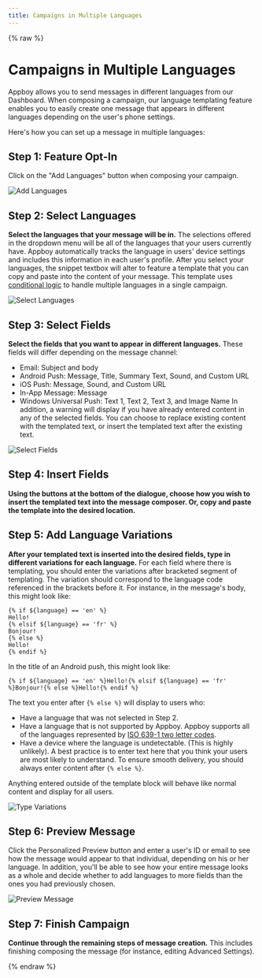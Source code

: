 ```yaml
---
title: Campaigns in Multiple Languages
---
```

{% raw %}

# Campaigns in Multiple Languages

Appboy allows you to send messages in different languages from our Dashboard. When composing a campaign, our language templating feature enables you to easily create one message that appears in different languages depending on the user's phone settings.

Here's how you can set up a message in multiple languages:

## Step 1: Feature Opt-In
Click on the "Add Languages" button when composing your campaign.

![Add Languages][1]

## Step 2: Select Languages
__Select the languages that your message will be in.__ The selections offered in the dropdown menu will be all of the languages that your users currently have. Appboy automatically tracks the language in users' device settings and includes this information in each user's profile. After you select your languages, the snippet textbox will alter to feature a template that you can copy and paste into the content of your message. This template uses [conditional logic][3] to handle multiple languages in a single campaign.

![Select Languages][2]

## Step 3: Select Fields
__Select the fields that you want to appear in different languages.__ These fields will differ depending on the message channel:

- Email: Subject and body
- Android Push: Message, Title, Summary Text, Sound, and Custom URL
- iOS Push: Message, Sound, and Custom URL
- In-App Message: Message
- Windows Universal Push: Text 1, Text 2, Text 3, and Image Name
In addition, a warning will display if you have already entered content in any of the selected fields. You can choose to replace existing content with the templated text, or insert the templated text after the existing text.

![Select Fields][4]

## Step 4: Insert Fields
__Using the buttons at the bottom of the dialogue, choose how you wish to insert the templated text into the message composer. Or, copy and paste the template into the desired location.__

## Step 5: Add Language Variations
__After your templated text is inserted into the desired fields, type in different variations for each language.__ For each field where there is templating, you should enter the variations after bracketed segment of templating. The variation should correspond to the language code referenced in the brackets before it. For instance, in the message's body, this might look like:

```
{% if ${language} == 'en' %}
Hello!
{% elsif ${language} == 'fr' %}
Bonjour!
{% else %}
Hello!
{% endif %}
```

In the title of an Android push, this might look like:
```
{% if ${language} == 'en' %}Hello!{% elsif ${language} == 'fr' %}Bonjour!{% else %}Hello!{% endif %}
```

The text you enter after `{% else %}` will display to users who:
- Have a language that was not selected in Step 2.
- Have a language that is not supported by Appboy. Appboy supports all of the languages represented by [ISO 639-1 two letter codes][5].
- Have a device where the language is undetectable. (This is highly unlikely).
A best practice is to enter text here that you think your users are most likely to understand. To ensure smooth delivery, you should always enter content after `{% else %}`.

Anything entered outside of the template block will behave like normal content and display for all users.

![Type Variations][6]

## Step 6: Preview Message
Click the Personalized Preview button and enter a user's ID or email to see how the message would appear to that individual, depending on his or her language. In addition, you'll be able to see how your entire message looks as a whole and decide whether to add languages to more fields than the ones you had previously chosen.

![Preview Message][7]

## Step 7: Finish Campaign
__Continue through the remaining steps of message creation.__ This includes finishing composing the message (for instance, editing Advanced Settings).

{% endraw %}

[1]: /assets/img/languages_1.png
[2]: /assets/img/languages_2.png
[3]: https://academy.appboy.com/Quick_Wins/Personalized_Messaging#conditionals
[4]: /assets/img/languages_3.png
[5]: http://www.loc.gov/standards/iso639-2/php/code_list.php
[6]: /assets/img/languages_5.png
[7]: /assets/img/languages_6.png
